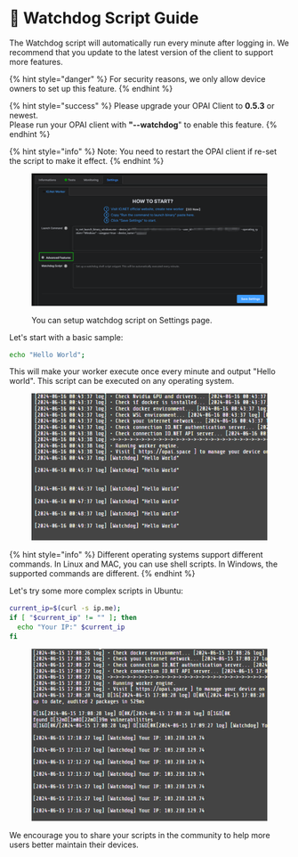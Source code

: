 # 🐶 Watchdog Script Guide

The Watchdog script will automatically run every minute after logging in. We recommend that you update to the latest version of the client to support more features.

{% hint style="danger" %}
For security reasons, we only allow device owners to set up this feature.
{% endhint %}

{% hint style="success" %}
Please upgrade your OPAI Client to **0.5.3** or newest. \
Please run your OPAI client with **"--watchdog**" to enable this feature.
{% endhint %}

{% hint style="info" %}
Note: You need to restart the OPAI client if re-set the script to make it effect.
{% endhint %}

<figure><img src="../.gitbook/assets/image (2).png" alt=""><figcaption><p>You can setup watchdog script on Settings page.</p></figcaption></figure>

Let's start with a basic sample:

```sh
echo "Hello World";
```

This will make your worker execute once every minute and output "Hello world". This script can be executed on any operating system.

<figure><img src="../.gitbook/assets/image (1).png" alt=""><figcaption></figcaption></figure>

{% hint style="info" %}
Different operating systems support different commands. In Linux and MAC, you can use shell scripts. In Windows, the supported commands are different.
{% endhint %}

Let's try some more complex scripts in Ubuntu:

```sh
current_ip=$(curl -s ip.me);
if [ "$current_ip" != "" ]; then
  echo "Your IP:" $current_ip
fi
```

<figure><img src="../.gitbook/assets/image (3).png" alt=""><figcaption></figcaption></figure>

We encourage you to share your scripts in the community to help more users better maintain their devices.
